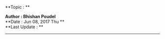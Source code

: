 **Topic       :  **   

**Author      : Bhishan Poudel**    
**Date        : Jun 08, 2017 Thu **  
**Last Update :  **   
  ___

